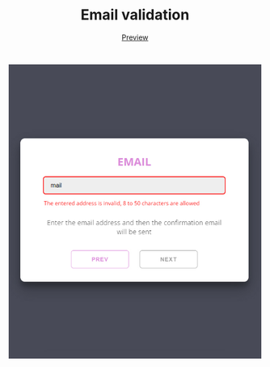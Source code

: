 <h1 align="center">Email validation</h1>
<p align="center" >
    <a href="https://codepen.io/lazycatcoder/pen/yLxprbP">Preview</a>
</p>

<br>

<p align="center">
  <img src="img.jpg" width=500px/>
</p>